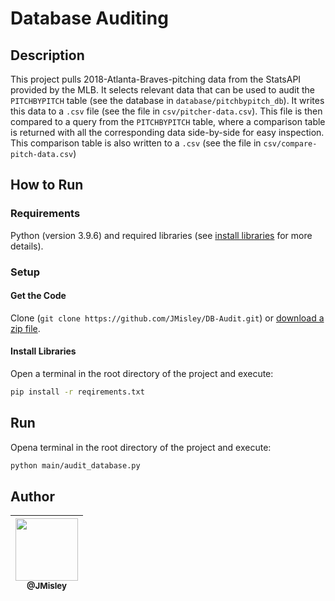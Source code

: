 # Database Auditing

## Description

This project pulls 2018-Atlanta-Braves-pitching data from the StatsAPI provided by the MLB. It selects relevant data that can be used to audit the ```PITCHBYPITCH``` table (see the database in ```database/pitchbypitch_db```). It writes this data to a ```.csv``` file (see the file in ```csv/pitcher-data.csv```). This file is then compared to a query from the ```PITCHBYPITCH``` table, where a comparison table is returned with all the corresponding data side-by-side for easy inspection. This comparison table is also written to a ```.csv``` (see the file in ```csv/compare-pitch-data.csv```)

## How to Run

### Requirements

Python (version 3.9.6) and required libraries (see [install libraries](#install-libraries) for more details).

### Setup

#### Get the Code

Clone (`git clone https://github.com/JMisley/DB-Audit.git`) or [download a zip file](https://github.com/JMisley/DB-Audit/archive/refs/heads/master.zip).

#### Install Libraries

Open a terminal in the root directory of the project and execute: 

```bash
pip install -r reqirements.txt
```

## Run 

Opena terminal in the root directory of the project and execute:

```bash
python main/audit_database.py
```

## Author

| [<img src="https://avatars.githubusercontent.com/u/89669123?v=4" width="100"><br><sub>@JMisley</sub>](https://github.com/JMisley) |
|:----:|
